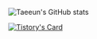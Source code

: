 ![Taeeun's GitHub stats](https://github-readme-stats.vercel.app/api?username=xodms1701&show_icons=true&theme=radical)

[![Tistory's Card](https://github-readme-tistory-card.vercel.app/api?name=samuel-alter1128&postId=default&theme=tistory)](https://samuel-alter1128.tistory.com)
